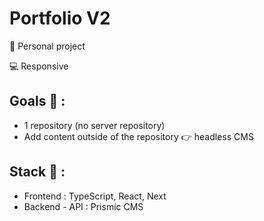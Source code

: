# Portfolio V2

<p>👩 Personal project</p>
<p>💻 Responsive</p>

## Goals 🎯 :
* 1 repository (no server repository)
* Add content outside of the repository 👉 headless CMS

## Stack 💎 :
* Frontend : TypeScript, React, Next
* Backend - API : Prismic CMS
